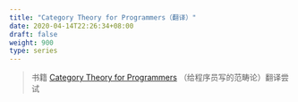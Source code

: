 ```yaml
---
title: "Category Theory for Programmers（翻译）"
date: 2020-04-14T22:26:34+08:00
draft: false
weight: 900
type: series
---
```


> 书籍 [Category Theory for Programmers](https://itbook.store/books/9780464243878) （给程序员写的范畴论）翻译尝试
